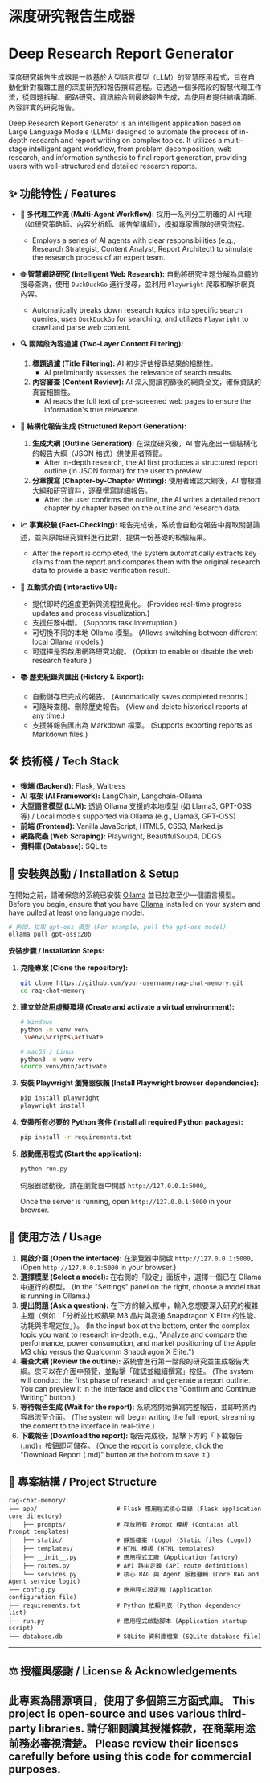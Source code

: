 # 深度研究報告生成器
# Deep Research Report Generator

深度研究報告生成器是一款基於大型語言模型（LLM）的智慧應用程式，旨在自動化針對複雜主題的深度研究和報告撰寫過程。它透過一個多階段的智慧代理工作流，從問題拆解、網路研究、資訊綜合到最終報告生成，為使用者提供結構清晰、內容詳實的研究報告。

Deep Research Report Generator is an intelligent application based on Large Language Models (LLMs) designed to automate the process of in-depth research and report writing on complex topics. It utilizes a multi-stage intelligent agent workflow, from problem decomposition, web research, and information synthesis to final report generation, providing users with well-structured and detailed research reports.

## ✨ 功能特性 / Features

- **🤖 多代理工作流 (Multi-Agent Workflow):** 採用一系列分工明確的 AI 代理（如研究策略師、內容分析師、報告架構師），模擬專家團隊的研究流程。
    - Employs a series of AI agents with clear responsibilities (e.g., Research Strategist, Content Analyst, Report Architect) to simulate the research process of an expert team.

- **🌐 智慧網路研究 (Intelligent Web Research):** 自動將研究主題分解為具體的搜尋查詢，使用 `DuckDuckGo` 進行搜尋，並利用 `Playwright` 爬取和解析網頁內容。
    - Automatically breaks down research topics into specific search queries, uses `DuckDuckGo` for searching, and utilizes `Playwright` to crawl and parse web content.

- **🔍 兩階段內容過濾 (Two-Layer Content Filtering):**
    1.  **標題過濾 (Title Filtering):** AI 初步評估搜尋結果的相關性。
        - AI preliminarily assesses the relevance of search results.
    2.  **內容審查 (Content Review):** AI 深入閱讀初篩後的網頁全文，確保資訊的真實相關性。
        - AI reads the full text of pre-screened web pages to ensure the information's true relevance.

- **📝 結構化報告生成 (Structured Report Generation):**
    1.  **生成大綱 (Outline Generation):** 在深度研究後，AI 會先產出一個結構化的報告大綱（JSON 格式）供使用者預覽。
        - After in-depth research, the AI first produces a structured report outline (in JSON format) for the user to preview.
    2.  **分章撰寫 (Chapter-by-Chapter Writing):** 使用者確認大綱後，AI 會根據大綱和研究資料，逐章撰寫詳細報告。
        - After the user confirms the outline, the AI writes a detailed report chapter by chapter based on the outline and research data.

- **📈 事實校驗 (Fact-Checking):** 報告完成後，系統會自動從報告中提取關鍵論述，並與原始研究資料進行比對，提供一份基礎的校驗結果。
    - After the report is completed, the system automatically extracts key claims from the report and compares them with the original research data to provide a basic verification result.

- **💬 互動式介面 (Interactive UI):**
    - 提供即時的進度更新與流程視覺化。 (Provides real-time progress updates and process visualization.)
    - 支援任務中斷。 (Supports task interruption.)
    - 可切換不同的本地 Ollama 模型。 (Allows switching between different local Ollama models.)
    - 可選擇是否啟用網路研究功能。 (Option to enable or disable the web research feature.)

- **📚 歷史紀錄與匯出 (History & Export):**
    - 自動儲存已完成的報告。 (Automatically saves completed reports.)
    - 可隨時查閱、刪除歷史報告。 (View and delete historical reports at any time.)
    - 支援將報告匯出為 Markdown 檔案。 (Supports exporting reports as Markdown files.)

## 🛠️ 技術棧 / Tech Stack

- **後端 (Backend):** Flask, Waitress
- **AI 框架 (AI Framework):** LangChain, Langchain-Ollama
- **大型語言模型 (LLM):** 透過 Ollama 支援的本地模型 (如 Llama3, GPT-OSS 等) / Local models supported via Ollama (e.g., Llama3, GPT-OSS)
- **前端 (Frontend):** Vanilla JavaScript, HTML5, CSS3, Marked.js
- **網路爬蟲 (Web Scraping):** Playwright, BeautifulSoup4, DDGS
- **資料庫 (Database):** SQLite

## 🚀 安裝與啟動 / Installation & Setup

在開始之前，請確保您的系統已安裝 [Ollama](https://ollama.com/) 並已拉取至少一個語言模型。
Before you begin, ensure that you have [Ollama](https://ollama.com/) installed on your system and have pulled at least one language model.

```bash
# 例如，拉取 gpt-oss 模型 (For example, pull the gpt-oss model)
ollama pull gpt-oss:20b
```

**安裝步驟 / Installation Steps:**

1.  **克隆專案 (Clone the repository):**
    ```bash
    git clone https://github.com/your-username/rag-chat-memory.git
    cd rag-chat-memory
    ```

2.  **建立並啟用虛擬環境 (Create and activate a virtual environment):**
    ```bash
    # Windows
    python -m venv venv
    .\venv\Scripts\activate

    # macOS / Linux
    python3 -m venv venv
    source venv/bin/activate
    ```

3.  **安裝 Playwright 瀏覽器依賴 (Install Playwright browser dependencies):**
    ```bash
    pip install playwright
    playwright install
    ```

4.  **安裝所有必要的 Python 套件 (Install all required Python packages):**
    ```bash
    pip install -r requirements.txt
    ```

5.  **啟動應用程式 (Start the application):**
    ```bash
    python run.py
    ```

    伺服器啟動後，請在瀏覽器中開啟 `http://127.0.0.1:5000`。
    
    Once the server is running, open `http://127.0.0.1:5000` in your browser.

## 📖 使用方法 / Usage

1.  **開啟介面 (Open the interface):** 在瀏覽器中開啟 `http://127.0.0.1:5000`。 (Open `http://127.0.0.1:5000` in your browser.)
2.  **選擇模型 (Select a model):** 在右側的「設定」面板中，選擇一個已在 Ollama 中運行的模型。 (In the "Settings" panel on the right, choose a model that is running in Ollama.)
3.  **提出問題 (Ask a question):** 在下方的輸入框中，輸入您想要深入研究的複雜主題（例如：「分析並比較蘋果 M3 晶片與高通 Snapdragon X Elite 的性能、功耗與市場定位」）。 (In the input box at the bottom, enter the complex topic you want to research in-depth, e.g., "Analyze and compare the performance, power consumption, and market positioning of the Apple M3 chip versus the Qualcomm Snapdragon X Elite.")
4.  **審查大綱 (Review the outline):** 系統會進行第一階段的研究並生成報告大綱。您可以在介面中預覽，並點擊「確認並繼續撰寫」按鈕。 (The system will conduct the first phase of research and generate a report outline. You can preview it in the interface and click the "Confirm and Continue Writing" button.)
5.  **等待報告生成 (Wait for the report):** 系統將開始撰寫完整報告，並即時將內容串流至介面。 (The system will begin writing the full report, streaming the content to the interface in real-time.)
6.  **下載報告 (Download the report):** 報告完成後，點擊下方的「下載報告 (.md)」按鈕即可儲存。 (Once the report is complete, click the "Download Report (.md)" button at the bottom to save it.)

## 📁 專案結構 / Project Structure

```
rag-chat-memory/
├── app/                      # Flask 應用程式核心目錄 (Flask application core directory)
│   ├── prompts/              # 存放所有 Prompt 模板 (Contains all Prompt templates)
│   ├── static/               # 靜態檔案 (Logo) (Static files (Logo))
│   ├── templates/            # HTML 模板 (HTML templates)
│   ├── __init__.py           # 應用程式工廠 (Application factory)
│   ├── routes.py             # API 路由定義 (API route definitions)
│   └── services.py           # 核心 RAG 與 Agent 服務邏輯 (Core RAG and Agent service logic)
├── config.py                 # 應用程式設定檔 (Application configuration file)
├── requirements.txt          # Python 依賴列表 (Python dependency list)
├── run.py                    # 應用程式啟動腳本 (Application startup script)
└── database.db               # SQLite 資料庫檔案 (SQLite database file)
```
---
## ⚖️ 授權與感謝 / License & Acknowledgements

此專案為開源項目，使用了多個第三方函式庫。
This project is open-source and uses various third-party libraries.
請仔細閱讀其授權條款，在商業用途前務必審視清楚。
Please review their licenses carefully before using this code for commercial purposes.
---
